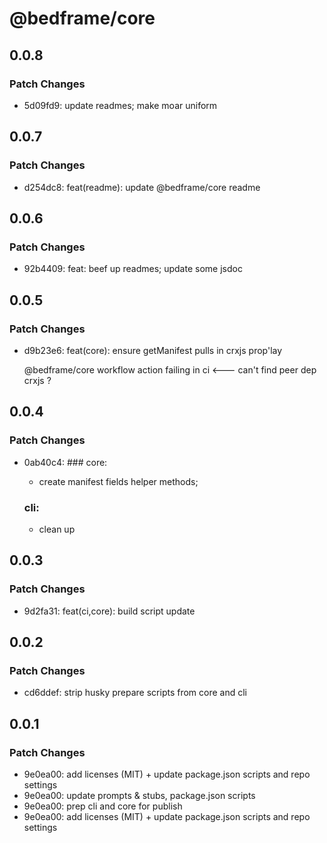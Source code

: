 # @bedframe/core

## 0.0.8

### Patch Changes

- 5d09fd9: update readmes; make moar uniform

## 0.0.7

### Patch Changes

- d254dc8: feat(readme): update @bedframe/core readme

## 0.0.6

### Patch Changes

- 92b4409: feat: beef up readmes; update some jsdoc

## 0.0.5

### Patch Changes

- d9b23e6: feat(core): ensure getManifest pulls in crxjs prop'lay

  @bedframe/core workflow action failing in ci <--- can't find peer dep crxjs ?

## 0.0.4

### Patch Changes

- 0ab40c4: ### core:

  - create manifest fields helper methods;

  ### cli:

  - clean up

## 0.0.3

### Patch Changes

- 9d2fa31: feat(ci,core): build script update

## 0.0.2

### Patch Changes

- cd6ddef: strip husky prepare scripts from core and cli

## 0.0.1

### Patch Changes

- 9e0ea00: add licenses (MIT) + update package.json scripts and repo settings
- 9e0ea00: update prompts & stubs, package.json scripts
- 9e0ea00: prep cli and core for publish
- 9e0ea00: add licenses (MIT) + update package.json scripts and repo settings
